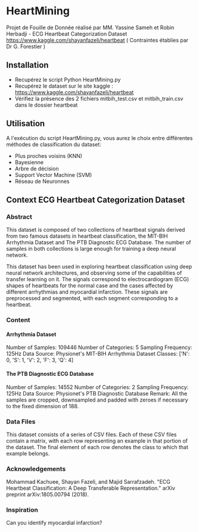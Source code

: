 # HeartMining

Projet de Fouille de Donnée réalisé par MM. Yassine Sameh et Robin Herbadji - ECG Heartbeat Categorization Dataset https://www.kaggle.com/shayanfazeli/heartbeat
( Contraintes établies par Dr G. Forestier )

## Installation
- Recupérez le script Python HeartMining.py
- Recupérez le dataset sur le site kaggle : https://www.kaggle.com/shayanfazeli/heartbeat
- Vérifiez la présence des 2 fichiers mitbih_test.csv et mitbih_train.csv dans le dossier heartbeat

## Utilisation
A l'exécution du script HeartMining.py, vous aurez le choix entre différentes méthodes de classification du dataset:
- Plus proches voisins (KNN)
- Bayesienne
- Arbre de décision
- Support Vector Machine (SVM)
- Réseau de Neuronnes

## Context ECG Heartbeat Categorization Dataset
### Abstract
This dataset is composed of two collections of heartbeat signals derived from two famous datasets in heartbeat classification, the MIT-BIH Arrhythmia Dataset and The PTB Diagnostic ECG Database. The number of samples in both collections is large enough for training a deep neural network.

This dataset has been used in exploring heartbeat classification using deep neural network architectures, and observing some of the capabilities of transfer learning on it. The signals correspond to electrocardiogram (ECG) shapes of heartbeats for the normal case and the cases affected by different arrhythmias and myocardial infarction. These signals are preprocessed and segmented, with each segment corresponding to a heartbeat.

### Content
#### Arrhythmia Dataset
Number of Samples: 109446
Number of Categories: 5
Sampling Frequency: 125Hz
Data Source: Physionet's MIT-BIH Arrhythmia Dataset
Classes: ['N': 0, 'S': 1, 'V': 2, 'F': 3, 'Q': 4]
#### The PTB Diagnostic ECG Database
Number of Samples: 14552
Number of Categories: 2
Sampling Frequency: 125Hz
Data Source: Physionet's PTB Diagnostic Database
Remark: All the samples are cropped, downsampled and padded with zeroes if necessary to the fixed dimension of 188.

### Data Files
This dataset consists of a series of CSV files. Each of these CSV files contain a matrix, with each row representing an example in that portion of the dataset. The final element of each row denotes the class to which that example belongs.

### Acknowledgements
Mohammad Kachuee, Shayan Fazeli, and Majid Sarrafzadeh. "ECG Heartbeat Classification: A Deep Transferable Representation." arXiv preprint arXiv:1805.00794 (2018).

### Inspiration
Can you identify myocardial infarction?
